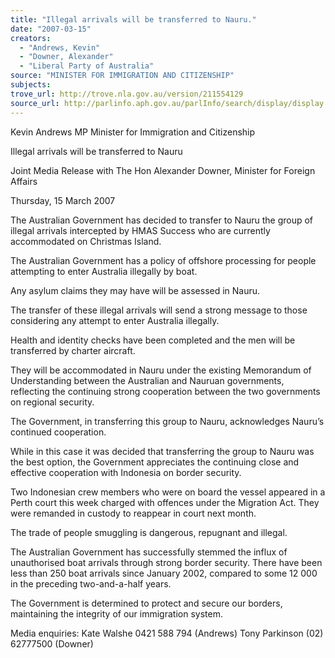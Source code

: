 ```yaml
---
title: "Illegal arrivals will be transferred to Nauru."
date: "2007-03-15"
creators:
  - "Andrews, Kevin"
  - "Downer, Alexander"
  - "Liberal Party of Australia"
source: "MINISTER FOR IMMIGRATION AND CITIZENSHIP"
subjects:
trove_url: http://trove.nla.gov.au/version/211554129
source_url: http://parlinfo.aph.gov.au/parlInfo/search/display/display.w3p;query=Id%3A%22media/pressrel/00LM6%22
---
```


 

 Kevin Andrews MP  Minister for Immigration and Citizenship 

 

 

 Illegal arrivals will be transferred to Nauru 

 Joint Media Release with The Hon Alexander Downer, Minister for  Foreign Affairs  

 Thursday, 15 March 2007 

 The Australian Government has decided to transfer to Nauru the group of  illegal arrivals intercepted by HMAS Success who are currently  accommodated on Christmas Island. 

 The Australian Government has a policy of offshore processing for people  attempting to enter Australia illegally by boat.  

 Any asylum claims they may have will be assessed in Nauru. 

 The transfer of these illegal arrivals will send a strong message to those  considering any attempt to enter Australia illegally. 

 Health and identity checks have been completed and the men will be  transferred by charter aircraft. 

 They will be accommodated in Nauru under the existing Memorandum of  Understanding between the Australian and Nauruan governments, reflecting  the continuing strong cooperation between the two governments on regional  security. 

 The Government, in transferring this group to Nauru, acknowledges Nauru’s  continued cooperation.  

 While in this case it was decided that transferring the group to Nauru was the  best option, the Government appreciates the continuing close and effective  cooperation with Indonesia on border security. 

 Two Indonesian crew members who were on board the vessel appeared in a  Perth court this week charged with offences under the Migration Act. They  were remanded in custody to reappear in court next month. 

 The trade of people smuggling is dangerous, repugnant and illegal. 

 The Australian Government has successfully stemmed the influx of  unauthorised boat arrivals through strong border security. There have been  less than 250 boat arrivals since January 2002, compared to some 12 000 in  the preceding two-and-a-half years. 

 The Government is determined to protect and secure our borders, maintaining  the integrity of our immigration system. 

 Media enquiries:  Kate Walshe 0421 588 794 (Andrews)  Tony Parkinson (02) 62777500 (Downer) 

 

